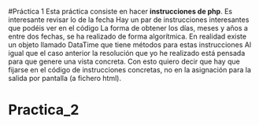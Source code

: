 #Práctica 1
Esta práctica consiste en hacer __instrucciones de php__.
Es interesante revisar lo de la fecha
Hay un par de instrucciones interesantes que podéis ver en el código
La forma de obtener los días, meses y años a entre dos fechas, se ha realizado de forma algorítmica.
En realidad existe un objeto llamado DataTime que tiene métodos para estas instrucciones
Al igual que el caso anterior la resolución que yo he realizado está pensada para que genere una vista concreta. Con esto quiero decir que hay que fijarse en el código de instrucciones concretas, no en la asignación para la salida por pantalla (a fichero html).


# Practica_2
